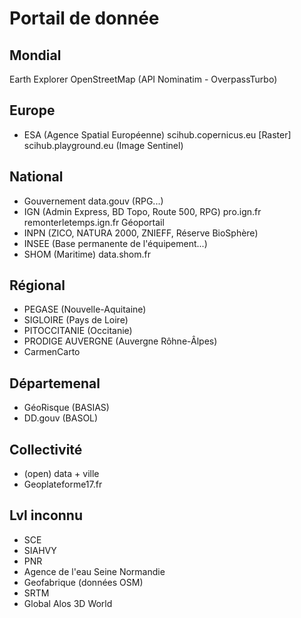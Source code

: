 # Portail de donnée
## Mondial
Earth Explorer
OpenStreetMap (API Nominatim - OverpassTurbo)
## Europe
* ESA (Agence Spatial Européenne)
	scihub.copernicus.eu [Raster]
	scihub.playground.eu (Image Sentinel)

## National
* Gouvernement
	data.gouv (RPG...)
* IGN (Admin Express, BD Topo, Route 500, RPG)
	pro.ign.fr
	remonterletemps.ign.fr
	Géoportail
* INPN (ZICO, NATURA 2000, ZNIEFF, Réserve BioSphère)
* INSEE (Base permanente de l'équipement...)
* SHOM (Maritime)
	data.shom.fr

## Régional
* PEGASE (Nouvelle-Aquitaine)
* SIGLOIRE (Pays de Loire)
* PITOCCITANIE (Occitanie)
* PRODIGE AUVERGNE (Auvergne Rôhne-Âlpes)
* CarmenCarto

## Départemenal
* GéoRisque (BASIAS)
* DD.gouv (BASOL)

## Collectivité
* (open) data + ville
* Geoplateforme17.fr

## Lvl inconnu
* SCE
* SIAHVY
* PNR
* Agence de l'eau Seine Normandie
* Geofabrique (données OSM)
* SRTM
* Global Alos 3D World
